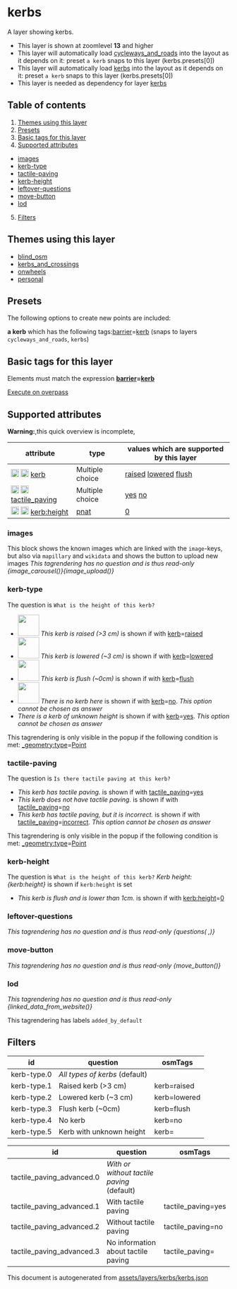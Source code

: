 [//]: # (WARNING: this file is automatically generated. Please find the sources at the bottom and edit those sources)

# kerbs

A layer showing kerbs.

 - This layer is shown at zoomlevel **13** and higher
 - This layer will automatically load  [cycleways_and_roads](./cycleways_and_roads.md)  into the layout as it depends on it:  preset `a kerb` snaps to this layer (kerbs.presets[0])
 - This layer will automatically load  [kerbs](./kerbs.md)  into the layout as it depends on it:  preset `a kerb` snaps to this layer (kerbs.presets[0])
 - This layer is needed as dependency for layer [kerbs](#kerbs)

## Table of contents

1. [Themes using this layer](#themes-using-this-layer)
2. [Presets](#presets)
3. [Basic tags for this layer](#basic-tags-for-this-layer)
4. [Supported attributes](#supported-attributes)
  - [images](#images)
  - [kerb-type](#kerb-type)
  - [tactile-paving](#tactile-paving)
  - [kerb-height](#kerb-height)
  - [leftover-questions](#leftover-questions)
  - [move-button](#move-button)
  - [lod](#lod)
5. [Filters](#filters)

## Themes using this layer

 - [blind_osm](https://mapcomplete.org/blind_osm)
 - [kerbs_and_crossings](https://mapcomplete.org/kerbs_and_crossings)
 - [onwheels](https://mapcomplete.org/onwheels)
 - [personal](https://mapcomplete.org/personal)

## Presets

The following options to create new points are included:

**a kerb** which has the following tags:<a href='https://wiki.openstreetmap.org/wiki/Key:barrier' target='_blank'>barrier</a>=<a href='https://wiki.openstreetmap.org/wiki/Tag:barrier%3Dkerb' target='_blank'>kerb</a> (snaps to layers `cycleways_and_roads`, `kerbs`)

## Basic tags for this layer

Elements must match the expression **<a href='https://wiki.openstreetmap.org/wiki/Key:barrier' target='_blank'>barrier</a>=<a href='https://wiki.openstreetmap.org/wiki/Tag:barrier%3Dkerb' target='_blank'>kerb</a>**

[Execute on overpass](http://overpass-turbo.eu/?Q=%5Bout%3Ajson%5D%5Btimeout%3A90%5D%3B%28%20%20%20%20nwr%5B%22barrier%22%3D%22kerb%22%5D%28%7B%7Bbbox%7D%7D%29%3B%0A%29%3Bout%20body%3B%3E%3Bout%20skel%20qt%3B)

## Supported attributes

**Warning:**,this quick overview is incomplete,

| attribute | type | values which are supported by this layer |
-----|-----|----- |
| <a target="_blank" href='https://taginfo.openstreetmap.org/keys/kerb#values'><img src='https://mapcomplete.org/assets/svg/search.svg' height='18px'></a> <a target="_blank" href='https://taghistory.raifer.tech/?#***/kerb/'><img src='https://mapcomplete.org/assets/svg/statistics.svg' height='18px'></a> [kerb](https://wiki.openstreetmap.org/wiki/Key:kerb) | Multiple choice | [raised](https://wiki.openstreetmap.org/wiki/Tag:kerb%3Draised) [lowered](https://wiki.openstreetmap.org/wiki/Tag:kerb%3Dlowered) [flush](https://wiki.openstreetmap.org/wiki/Tag:kerb%3Dflush) |
| <a target="_blank" href='https://taginfo.openstreetmap.org/keys/tactile_paving#values'><img src='https://mapcomplete.org/assets/svg/search.svg' height='18px'></a> <a target="_blank" href='https://taghistory.raifer.tech/?#***/tactile_paving/'><img src='https://mapcomplete.org/assets/svg/statistics.svg' height='18px'></a> [tactile_paving](https://wiki.openstreetmap.org/wiki/Key:tactile_paving) | Multiple choice | [yes](https://wiki.openstreetmap.org/wiki/Tag:tactile_paving%3Dyes) [no](https://wiki.openstreetmap.org/wiki/Tag:tactile_paving%3Dno) |
| <a target="_blank" href='https://taginfo.openstreetmap.org/keys/kerb:height#values'><img src='https://mapcomplete.org/assets/svg/search.svg' height='18px'></a> <a target="_blank" href='https://taghistory.raifer.tech/?#***/kerb%3Aheight/'><img src='https://mapcomplete.org/assets/svg/statistics.svg' height='18px'></a> [kerb:height](https://wiki.openstreetmap.org/wiki/Key:kerb:height) | [pnat](../SpecialInputElements.md#pnat) | [0](https://wiki.openstreetmap.org/wiki/Tag:kerb:height%3D0) |

### images
This block shows the known images which are linked with the `image`-keys, but also via `mapillary` and `wikidata` and shows the button to upload new images
_This tagrendering has no question and is thus read-only_
*{image_carousel()}{image_upload()}*

### kerb-type

The question is `What is the height of this kerb?`

 - <img src='https://raw.githubusercontent.com/pietervdvn/MapComplete/develop/./assets/layers/kerbs/raised.svg' style='width: 3rem; height: 3rem'> *This kerb is raised (>3 cm)* is shown if with <a href='https://wiki.openstreetmap.org/wiki/Key:kerb' target='_blank'>kerb</a>=<a href='https://wiki.openstreetmap.org/wiki/Tag:kerb%3Draised' target='_blank'>raised</a>
 - <img src='https://raw.githubusercontent.com/pietervdvn/MapComplete/develop/./assets/layers/kerbs/lowered.svg' style='width: 3rem; height: 3rem'> *This kerb is lowered (~3 cm)* is shown if with <a href='https://wiki.openstreetmap.org/wiki/Key:kerb' target='_blank'>kerb</a>=<a href='https://wiki.openstreetmap.org/wiki/Tag:kerb%3Dlowered' target='_blank'>lowered</a>
 - <img src='https://raw.githubusercontent.com/pietervdvn/MapComplete/develop/./assets/layers/kerbs/flush.svg' style='width: 3rem; height: 3rem'> *This kerb is flush (~0cm)* is shown if with <a href='https://wiki.openstreetmap.org/wiki/Key:kerb' target='_blank'>kerb</a>=<a href='https://wiki.openstreetmap.org/wiki/Tag:kerb%3Dflush' target='_blank'>flush</a>
 - <img src='https://raw.githubusercontent.com/pietervdvn/MapComplete/develop/./assets/layers/kerbs/no.svg' style='width: 3rem; height: 3rem'> *There is no kerb here* is shown if with <a href='https://wiki.openstreetmap.org/wiki/Key:kerb' target='_blank'>kerb</a>=<a href='https://wiki.openstreetmap.org/wiki/Tag:kerb%3Dno' target='_blank'>no</a>. _This option cannot be chosen as answer_
 -  *There is a kerb of unknown height* is shown if with <a href='https://wiki.openstreetmap.org/wiki/Key:kerb' target='_blank'>kerb</a>=<a href='https://wiki.openstreetmap.org/wiki/Tag:kerb%3Dyes' target='_blank'>yes</a>. _This option cannot be chosen as answer_

This tagrendering is only visible in the popup if the following condition is met: <a href='https://wiki.openstreetmap.org/wiki/Key:_geometry:type' target='_blank'>_geometry:type</a>=<a href='https://wiki.openstreetmap.org/wiki/Tag:_geometry:type%3DPoint' target='_blank'>Point</a>

### tactile-paving

The question is `Is there tactile paving at this kerb?`

 -  *This kerb has tactile paving.* is shown if with <a href='https://wiki.openstreetmap.org/wiki/Key:tactile_paving' target='_blank'>tactile_paving</a>=<a href='https://wiki.openstreetmap.org/wiki/Tag:tactile_paving%3Dyes' target='_blank'>yes</a>
 -  *This kerb does not have tactile paving.* is shown if with <a href='https://wiki.openstreetmap.org/wiki/Key:tactile_paving' target='_blank'>tactile_paving</a>=<a href='https://wiki.openstreetmap.org/wiki/Tag:tactile_paving%3Dno' target='_blank'>no</a>
 -  *This kerb has tactile paving, but it is incorrect.* is shown if with <a href='https://wiki.openstreetmap.org/wiki/Key:tactile_paving' target='_blank'>tactile_paving</a>=<a href='https://wiki.openstreetmap.org/wiki/Tag:tactile_paving%3Dincorrect' target='_blank'>incorrect</a>. _This option cannot be chosen as answer_

This tagrendering is only visible in the popup if the following condition is met: <a href='https://wiki.openstreetmap.org/wiki/Key:_geometry:type' target='_blank'>_geometry:type</a>=<a href='https://wiki.openstreetmap.org/wiki/Tag:_geometry:type%3DPoint' target='_blank'>Point</a>

### kerb-height

The question is `What is the height of this kerb?`
*Kerb height: {kerb:height}* is shown if `kerb:height` is set

 -  *This kerb is flush and is lower than 1cm.* is shown if with <a href='https://wiki.openstreetmap.org/wiki/Key:kerb:height' target='_blank'>kerb:height</a>=<a href='https://wiki.openstreetmap.org/wiki/Tag:kerb:height%3D0' target='_blank'>0</a>

### leftover-questions

_This tagrendering has no question and is thus read-only_
*{questions( ,)}*

### move-button

_This tagrendering has no question and is thus read-only_
*{move_button()}*

### lod

_This tagrendering has no question and is thus read-only_
*{linked_data_from_website()}*

This tagrendering has labels 
`added_by_default`

## Filters

| id | question | osmTags |
-----|-----|----- |
| kerb-type.0 | *All types of kerbs* (default) |  |
| kerb-type.1 | Raised kerb (>3 cm) | kerb=raised |
| kerb-type.2 | Lowered kerb (~3 cm) | kerb=lowered |
| kerb-type.3 | Flush kerb (~0cm) | kerb=flush |
| kerb-type.4 | No kerb | kerb=no |
| kerb-type.5 | Kerb with unknown height | kerb= |

| id | question | osmTags |
-----|-----|----- |
| tactile_paving_advanced.0 | *With or without tactile paving* (default) |  |
| tactile_paving_advanced.1 | With tactile paving | tactile_paving=yes |
| tactile_paving_advanced.2 | Without tactile paving | tactile_paving=no |
| tactile_paving_advanced.3 | No information about tactile paving | tactile_paving= |



This document is autogenerated from [assets/layers/kerbs/kerbs.json](https://github.com/pietervdvn/MapComplete/blob/develop/assets/layers/kerbs/kerbs.json)
